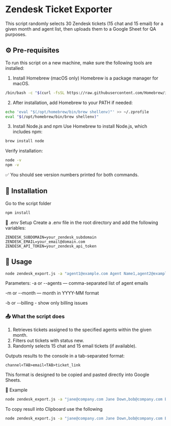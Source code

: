 # Zendesk Ticket Exporter

This script randomly selects 30 Zendesk tickets (15 chat and 15 email) for a given month and agent list, then uploads them to a Google Sheet for QA purposes.

## ⚙️ Pre-requisites

To run this script on a new machine, make sure the following tools are installed:

1. Install Homebrew (macOS only)
   Homebrew is a package manager for macOS.

```bash
/bin/bash -c "$(curl -fsSL https://raw.githubusercontent.com/Homebrew/install/HEAD/install.sh)"
```

2. After installation, add Homebrew to your PATH if needed:

```bash
echo 'eval "$(/opt/homebrew/bin/brew shellenv)"' >> ~/.zprofile
eval "$(/opt/homebrew/bin/brew shellenv)"
```

3. Install Node.js and npm
   Use Homebrew to install Node.js, which includes npm:

```bash
brew install node
```

Verify installation:

```bash
node -v
npm -v
```

✅ You should see version numbers printed for both commands.

## 🔧 Installation

Go to the script folder

```bash
npm install
```

📄 .env Setup
Create a .env file in the root directory and add the following variables:

```env
ZENDESK_SUBDOMAIN=your_zendesk_subdomain
ZENDESK_EMAIL=your_email@domain.com
ZENDESK_API_TOKEN=your_zendesk_api_token
```

## 🚀 Usage

```bash
node zendesk_export.js -a "agent1@example.com Agent Name1,agent2@example.com Agent Name2" -m 2025-04
```

Parameters:
-a or --agents — comma-separated list of agent emails

-m or --month — month in YYYY-MM format

-b or --billing - show only billing issues

### 📤 What the script does

1. Retrieves tickets assigned to the specified agents within the given month.
2. Filters out tickets with status new.
3. Randomly selects 15 chat and 15 email tickets (if available).

Outputs results to the console in a tab-separated format:

```php-template
channel<TAB>email<TAB>ticket_link
```

This format is designed to be copied and pasted directly into Google Sheets.

🧪 Example

```bash
node zendesk_export.js -a "jane@company.com Jane Down,bob@company.com Bob Smith" -m 2025-03
```

To copy resull into Clipboard use the following

```bash
node zendesk_export.js -a "jane@company.com Jane Down,bob@company.com Bob Smith" -m 2025-03 | pbcopy
```

